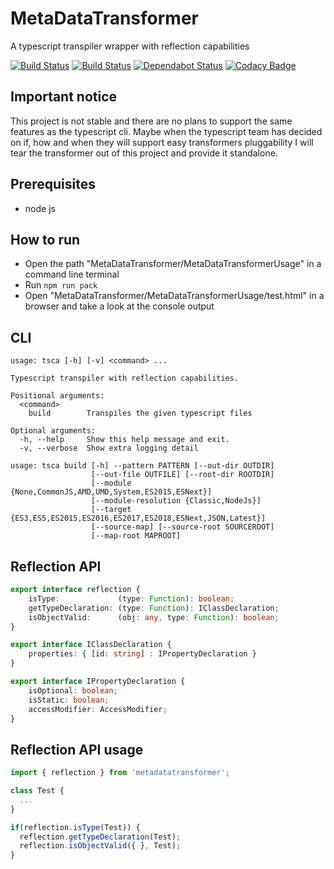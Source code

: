 # MetaDataTransformer
A typescript transpiler wrapper with reflection capabilities

[![Build Status](https://travis-ci.com/NtFreX/MetaDataTransformer.svg?branch=master)](https://travis-ci.com/NtFreX/MetaDataTransformer)
[![Build Status](https://dev.azure.com/ntfrex/MetaDataTransformer/_apis/build/status/NtFreX.MetaDataTransformer?branchName=master)](https://dev.azure.com/ntfrex/MetaDataTransformer/_build/latest?definitionId=1&branchName=master)
[![Dependabot Status](https://api.dependabot.com/badges/status?host=github&repo=NtFreX/MetaDataTransformer)](https://dependabot.com)
[![Codacy Badge](https://api.codacy.com/project/badge/Grade/ea59fba98f0d45288ed1a13d11c24049)](https://www.codacy.com/app/ntfrex/MetaDataTransformer?utm_source=github.com&amp;utm_medium=referral&amp;utm_content=NtFreX/MetaDataTransformer&amp;utm_campaign=Badge_Grade)

## Important notice
This project is not stable and there are no plans to support the same features as the typescript cli. Maybe when the typescript team has decided on if, how and when they will support easy transformers pluggability I will tear the transformer out of this project and provide it standalone.

## Prerequisites
- node js

## How to run
- Open the path "MetaDataTransformer/MetaDataTransformerUsage" in a command line terminal
- Run `npm run pack`
- Open "MetaDataTransformer/MetaDataTransformerUsage/test.html" in a browser and take a look at the console output

## CLI

```console
usage: tsca [-h] [-v] <command> ...

Typescript transpiler with reflection capabilities.

Positional arguments:
  <command>
    build        Transpiles the given typescript files

Optional arguments:
  -h, --help     Show this help message and exit.
  -v, --verbose  Show extra logging detail
  
usage: tsca build [-h] --pattern PATTERN [--out-dir OUTDIR]
                  [--out-file OUTFILE] [--root-dir ROOTDIR]
                  [--module {None,CommonJS,AMD,UMD,System,ES2015,ESNext}]
                  [--module-resolution {Classic,NodeJs}]
                  [--target {ES3,ES5,ES2015,ES2016,ES2017,ES2018,ESNext,JSON,Latest}]
                  [--source-map] [--source-root SOURCEROOT]
                  [--map-root MAPROOT]
```

## Reflection API

```ts
export interface reflection {
    isType:             (type: Function): boolean;
    getTypeDeclaration: (type: Function): IClassDeclaration;
    isObjectValid:      (obj: any, type: Function): boolean;
}

export interface IClassDeclaration {
    properties: { [id: string] : IPropertyDeclaration }
}

export interface IPropertyDeclaration {
    isOptional: boolean;
    isStatic: boolean;
    accessModifier: AccessModifier;
}
```

## Reflection API usage

```ts
import { reflection } from 'metadatatransformer';

class Test {
  ...
}

if(reflection.isType(Test)) {
  reflection.getTypeDeclaration(Test);
  reflection.isObjectValid({ }, Test);
}
```

